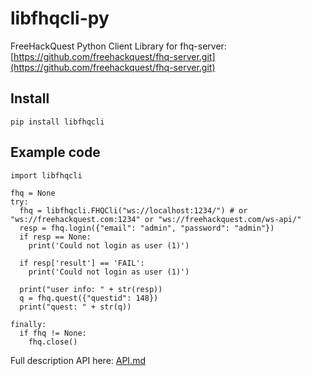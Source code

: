 # libfhqcli-py

FreeHackQuest Python Client Library for fhq-server: [https://github.com/freehackquest/fhq-server.git](https://github.com/freehackquest/fhq-server.git)

## Install
```
pip install libfhqcli
```

## Example code

```
import libfhqcli

fhq = None
try:
  fhq = libfhqcli.FHQCli("ws://localhost:1234/") # or "ws://freehackquest.com:1234" or "ws://freehackquest.com/ws-api/"
  resp = fhq.login({"email": "admin", "password": "admin"})
  if resp == None:
    print('Could not login as user (1)')

  if resp['result'] == 'FAIL':
    print('Could not login as user (1)')

  print("user info: " + str(resp))
  q = fhq.quest({"questid": 148})
  print("quest: " + str(q))

finally:
  if fhq != None:
    fhq.close()
```

Full description API here: [API.md](./API.md)
